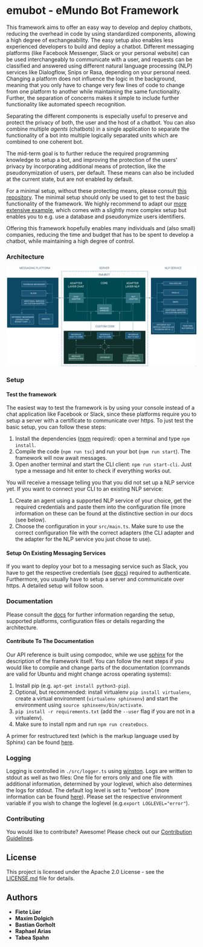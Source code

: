 # emubot - eMundo Bot Framework

This framework aims to offer an easy way to develop and deploy chatbots, reducing the overhead in code by using standardized components, allowing a high degree of exchangeability. The easy setup also enables less experienced developers to build and deploy a chatbot. Different messaging platforms (like Facebook Messenger, Slack or your personal website) can be used interchangeably to communicate with a user, and requests can be classified and answered using different natural language processing (NLP) services like Dialogflow, Snips or Rasa, depending on your personal need. Changing a platform does not influence the logic in the background, meaning that you only have to change very few lines of code to change from one platform to another while maintaining the same functionality. Further, the separation of concerns makes it simple to include further functionality like automated speech recognition.

Separating the different components is especially useful to preserve and protect the privacy of both, the user and the host of a chatbot. You can also combine multiple _agents_ (chatbots) in a single application to separate the functionality of a bot into multiple logically separated units which are combined to one coherent bot.

The mid-term goal is to further reduce the required programming knowledge to setup a bot, and improving the protection of the users' privacy by incorporating additional means of protection, like the pseudonymization of users, per default.
These means can also be included at the current state, but are not enabled by default.

For a minimal setup, without these protecting means, please consult [this repository](https://github.com/emundo/emubot-minimal-example/).
The minimal setup should only be used to get to test the basic functionality of the framework.
We highly recommend to adapt our [more extensive example](https://github.com/emundo/emubot-extended-example/), which comes with a slightly more complex setup but enables you to e.g. use a database and pseudonymize users identifiers.

Offering this framework hopefully enables many individuals and (also small) companies, reducing the time and budget that has to be spent to develop a chatbot, while maintaining a high degree of control.

### Architecture

![Architecture overview](docs/_static/architecture.png)

### Setup
#### Test the framework
The easiest way to test the framework is by using your console instead of a chat application like Facebook or Slack, since these platforms 
require you to setup a server with a certificate to communicate over https.
To just test the basic setup, you can follow these steps:

1. Install the dependencies ([npm](https://www.npmjs.com/get-npm) required): open a terminal and type `npm install`.
2. Compile the code (`npm run tsc`) and run your bot (`npm run start`). The framework will now await messages.
3. Open another terminal and start the CLI client: `npm run start-cli`. Just type a message and hit enter to check if everything works out.

You will receive a message telling you that you did not set up a NLP service yet. If you want to connect your CLI to an existing NLP service:

1. Create an agent using a supported NLP service of your choice, get the required credentials and paste them into the configuration file (more information on these can be found at the distinctive section in our docs (see below).
2. Choose the configuration in your `src/main.ts`. Make sure to use the correct configuration file with the correct adapters (the CLI adapter and the adapter for the NLP service you just chose to use).

#### Setup On Existing Messaging Services
If you want to deploy your bot to a messaging service such as Slack, you have to get the respective credentials (see [docs](https://emundo.github.io/emubot_doc/_build/html/index.html)) required to authenticate. Furthermore, you usually have to setup a server and communicate over https.
A detailed setup will follow soon.

### Documentation
Please consult the [docs](https://emundo.github.io/emubot_doc/_build/html/index.html) for further information regarding the setup, supported platforms, configuration files or details regarding the architecture.

#### Contribute To The Documentation
Our API reference is built using compodoc, while we use [sphinx](https://www.sphinx-doc.org/en/master/) for the description of the framework itself. You can follow the next steps if you would like to compile and change parts of the documentation (commands are valid for Ubuntu and might change across operating systems):

1. Install pip (e.g. `apt-get install python3-pip`).
2. Optional, but recommended: install virtualenv `pip install virtualenv`, create a virtual environment (`virtualenv sphinxenv`) and start the environment using `source sphinxenv/bin/activate`.
2. `pip install -r requirements.txt` (add the `--user` flag if you are not in a virtualenv).
3. Make sure to install npm and run `npm run createDocs`.

A primer for restructured text (which is the markup language used by Sphinx) can be found [here](http://www.sphinx-doc.org/en/master/usage/restructuredtext/basics.html).

### Logging
Logging is controlled in `./src/logger.ts` using [winston](https://www.npmjs.com/package/winston). Logs are written to stdout as well as two files: One file for errors only and one file with additional information, determined by your loglevel, which also determines the logs for stdout.
The default log level is set to "verbose" (more information can be found [here](https://www.npmjs.com/package/winston#logging-levels)). Please set the respective environment variable if you wish to change the loglevel (e.g.`export LOGLEVEL="error"`).

### Contributing

You would like to contribute? Awesome! Please check out our [Contribution Guidelines](https://emundo.github.io/emubot_doc/_build/html/contribute.html).


## License
This project is licensed under the Apache 2.0 License - see the [LICENSE.md](LICENSE.md) file for details.

## Authors

* **Fiete Lüer**
* **Maxim Dolgich**
* **Bastian Gorholt**
* **Raphael Arias**
* **Tabea Spahn**
